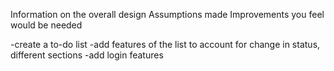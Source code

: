 Information on the overall design
Assumptions made
Improvements you feel would be needed

-create a to-do list
-add features of the list to account for change in status, different sections
-add login features

